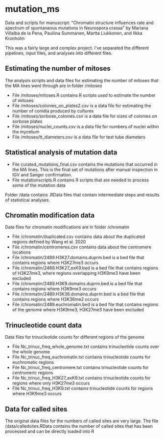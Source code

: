 # mutation_ms
Data and scripts for manuscript: "Chromatin structure influences rate and spectrum of spontaneous mutations in Neurospora crassa" by Mariana Villalba de la Pena, Pauliina Summanen, Martta Liukkonen, and Ilkka Kronholm

This was a fairly large and complex project. I've separated the different pipelines, input files, and analyses into different files.

## Estimating the number of mitoses

The analysis scripts and data files for estimating the number of mitoses that the MA lines went through are in folder /mitoses
- File /mitoses/mitoses.R contains R scripts used to estimate the number of mitoses
- File /mitoses/colonies_on_plates2.csv is a data file for estimating the number of conidia produced by cultures
- File /mitoses/sorbose_colonies.csv is a data file for sizes of colonies on sorbose plates
- File /mitoses/nuclei_counts.csv is a data file for numbers of nuclei within the mycelium
- File /mitoses/tt_diameters.csv is a data file for test tube diameters

## Statistical analysis of mutation data

- File curated_mutations_final.csv contains the mutations that occurred in the MA lines. This is the final set of mutations after manual inspection in IGV and Sanger confirmation.
- File mutationscripts.R contains R scripts that are needed to process some of the mutation data

Folder /data contains .RData files that contain intermediate steps and results of statistical analyses.

## Chromatin modification data
Data files for chromatin modifications are in folder /chromatin
- File /chromatin/duplicated.csv contains data about the duplicated regions defined by Wang et al. 2020
- File /chromatin/centromeres.csv contains data about the centromere locations
- File /chromatin/2489.H3K27.domains.duprm.bed is a bed file that contains regions where H3K27me3 occurs
- File /chromatin/2489.H3K27_exK9.bed is a bed file that contains regions of H3K27me3, where regions overlapping H3K9me3 have been excluded
- File /chromatin/2489.H3K9.domains.duprm.bed is a bed file that contains regions where H3K9me3 occurs
- File /chromatin/2489.H3K36.domains.duprm.bed is a bed file that contains regions where H3K36me2 occurs
- File /chromatin/2489.euchromatin.bed is a bed file that contains regions of the genome where H3K9me3, H3K27me3 have been excluded

## Trinucleotide count data
Data files for trinucleotide counts for different regions of the genome
- File Nc_trinuc_freq_whole_genome.txt contains trinucleotide counts over the whole genome
- File Nc_trinuc_freq_euchromatin.txt contains trinucleotide counts for euchromatic regions
- File Nc_trinuc_freq_centromere.txt contains trinucleotide counts for centromeric regions
- File Nc_trinuc_freq_H3K27_exK9.txt contains trinucleotide counts for regions where only H3K27me3 occurs
- File Nc_trinuc_freq_H3K9.txt contains trinucleotide counts for regions where H3K9me3 occurs

## Data for called sites
The original data files for the numbers of called sites are very large. The file /data/calledsites.RData contains the number of called sites that has been processed and can be directly loaded into R
